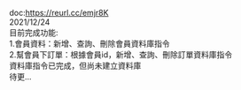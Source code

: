 doc:https://reurl.cc/emjr8K  
2021/12/24  
目前完成功能:  
1.會員資料：新增、查詢、刪除會員資料庫指令  
2.幫會員下訂單：根據會員id，新增、查詢、刪除訂單資料庫指令  
資料庫指令已完成，但尚未建立資料庫  
待更...  
